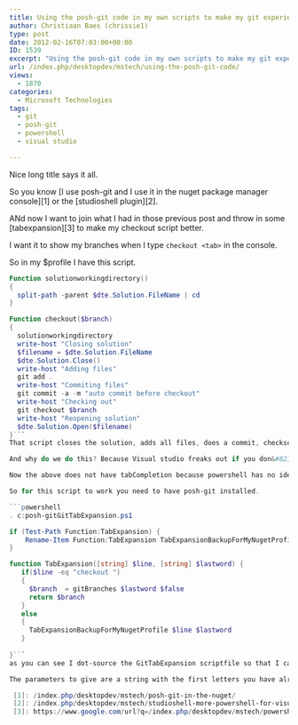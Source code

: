 ```yaml
---
title: Using the posh-git code in my own scripts to make my git experience with Visual studio even better.
author: Christiaan Baes (chrissie1)
type: post
date: 2012-02-16T07:03:00+00:00
ID: 1539
excerpt: "Using the posh-git code in my own scripts to make my git experience with Visual studio even better. Yep, that's what the title already said."
url: /index.php/desktopdev/mstech/using-the-posh-git-code/
views:
  - 1870
categories:
  - Microsoft Technologies
tags:
  - git
  - posh-git
  - powershell
  - visual studio

---
```

Nice long title says it all.

So you know [I use posh-git and I use it in the nuget package manager console][1] or the [studioshell plugin][2]. 

ANd now I want to join what I had in those previous post and throw in some [tabexpansion][3] to make my checkout script better.

I want it to show my branches when I type <code class="codespan">checkout &lt;tab&gt;</code> in the console. 

So in my $profile I have this script.

```powershell
Function solutionworkingdirectory()
{
  split-path -parent $dte.Solution.FileName | cd
}

Function checkout($branch)
{
  solutionworkingdirectory
  write-host "Closing solution"
  $filename = $dte.Solution.FileName
  $dte.Solution.Close()
  write-host "Adding files"
  git add .
  write-host "Commiting files"
  git commit -a -m "auto commit before checkout"
  write-host "Checking out"
  git checkout $branch
  write-host "Reopening solution"
  $dte.Solution.Open($filename)
}```
That script closes the solution, adds all files, does a commit, checksout the code to the branch I want and then reopens the solutions. 

And why do we do this? Because Visual studio freaks out if you don&#8217;t. Very weird things can happen when you leave the solution open and the branches are not inn sync. Especially bad things happen when the solution has file open that the current branch doesn&#8217;t have and is not supposed to have. It is also annoying in that it will try to reload the projects one by one. But there is a plugin for that. Anyway it&#8217;s not good and the above script deals with that. 

Now the above does not have tabCompletion because powershell has no idea what I want. But with the information we have in our tabExpansion post and [the previous post][1] I made. We can now do that.

So for this script to work you need to have posh-git installed.

```powershell
. c:posh-gitGitTabExpansion.ps1

if (Test-Path Function:TabExpansion) {
    Rename-Item Function:TabExpansion TabExpansionBackupForMyNugetProfile
}

function TabExpansion([string] $line, [string] $lastword) {
   if($line -eq "checkout ")
   {
     $branch  = gitBranches $lastword $false
     return $branch
   }
   else
   {
     TabExpansionBackupForMyNugetProfile $line $lastword
   }
   
}```
as you can see I dot-source the GitTabExpansion scriptfile so that I can use the gitBranches function that posh-git provides for me. 

The parameters to give are a string with the first letters you have already typed and the <code class="codespan">$includeHEAD</code> parameter that leaves or removes the head branches from the list. If you type nothing then you get the complete list.

 [1]: /index.php/desktopdev/mstech/posh-git-in-the-nuget/
 [2]: /index.php/desktopdev/mstech/studioshell-more-powershell-for-visual/
 [3]: https://www.google.com/url?q=/index.php/desktopdev/mstech/powershell-and-tabexpansion/
